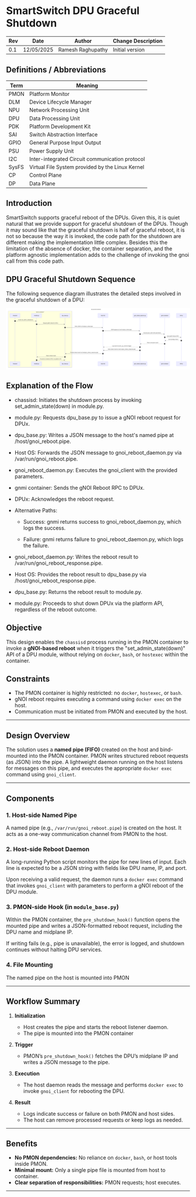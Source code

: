 # SmartSwitch DPU Graceful Shutdown

| Rev | Date | Author | Change Description |
| --- | ---- | ------ | ------------------ |
| 0.1 | 12/05/2025 | Ramesh Raghupathy | Initial version|


## Definitions / Abbreviations

| Term | Meaning |
| --- | ---- |
| PMON | Platform Monitor |
| DLM | Device Lifecycle Manager |
| NPU | Network Processing Unit |
| DPU | Data Processing Unit |
| PDK | Platform Development Kit |
| SAI | Switch Abstraction Interface |
| GPIO | General Purpose Input Output |
| PSU | Power Supply Unit |
| I2C | Inter-integrated Circuit communication protocol |
| SysFS | Virtual File System provided by the Linux Kernel |
| CP | Control Plane |
| DP | Data Plane |

## Introduction
SmartSwitch supports graceful reboot of the DPUs. Given this, it is quiet natural that we provide support for graceful shutdown of the DPUs. Though it may sound like that the graceful shutdown is half of graceful reboot, it is not so because the way it is invoked, the code path for the shutdown are different making the implementation little complex. Besides this the limitation of the absence of docker, the container separation, and the platform agnostic implementation adds to the challenge of invoking the gnoi call from this code path.

## DPU Graceful Shutdown Sequence

The following sequence diagram illustrates the detailed steps involved in the graceful shutdown of a DPU:

<p align="center"><img src="./images/dpu-graceful-shutdown.svg"></p>

## Explanation of the Flow
   * chassisd: Initiates the shutdown process by invoking set_admin_state(down) in module.py.

   * module.py: Requests dpu_base.py to issue a gNOI reboot request for DPUx.

   * dpu_base.py: Writes a JSON message to the host's named pipe at /host/gnoi_reboot.pipe.

   * Host OS: Forwards the JSON message to gnoi_reboot_daemon.py via /var/run/gnoi_reboot.pipe.

   * gnoi_reboot_daemon.py: Executes the gnoi_client with the provided parameters.

   * gnmi container: Sends the gNOI Reboot RPC to DPUx.

   * DPUx: Acknowledges the reboot request.

   * Alternative Paths:

      * Success: gnmi returns success to gnoi_reboot_daemon.py, which logs the success.

      * Failure: gnmi returns failure to gnoi_reboot_daemon.py, which logs the failure.

   * gnoi_reboot_daemon.py: Writes the reboot result to /var/run/gnoi_reboot_response.pipe.

   * Host OS: Provides the reboot result to dpu_base.py via /host/gnoi_reboot_response.pipe.

   * dpu_base.py: Returns the reboot result to module.py.

   * module.py: Proceeds to shut down DPUx via the platform API, regardless of the reboot outcome.

## Objective

This design enables the `chassisd` process running in the PMON container to invoke a **gNOI-based reboot** when it triggers the "set_admin_state(down)" API of a DPU module, without relying on `docker`, `bash`, or `hostexec` within the container.

## Constraints

- The PMON container is highly restricted: no `docker`, `hostexec`, or `bash`.
- gNOI reboot requires executing a command using `docker exec` on the host.
- Communication must be initiated from PMON and executed by the host.

---

## Design Overview

The solution uses a **named pipe (FIFO)** created on the host and bind-mounted into the PMON container. PMON writes structured reboot requests (as JSON) into the pipe. A lightweight daemon running on the host listens for messages on this pipe, and executes the appropriate `docker exec` command using `gnoi_client`.

---

## Components

### 1. Host-side Named Pipe

A named pipe (e.g., `/var/run/gnoi_reboot.pipe`) is created on the host. It acts as a one-way communication channel from PMON to the host.

### 2. Host-side Reboot Daemon

A long-running Python script monitors the pipe for new lines of input. Each line is expected to be a JSON string with fields like DPU name, IP, and port.

Upon receiving a valid request, the daemon runs a `docker exec` command that invokes `gnoi_client` with parameters to perform a gNOI reboot of the DPU module.

### 3. PMON-side Hook (in `module_base.py`)

Within the PMON container, the `pre_shutdown_hook()` function opens the mounted pipe and writes a JSON-formatted reboot request, including the DPU name and midplane IP.

If writing fails (e.g., pipe is unavailable), the error is logged, and shutdown continues without halting DPU services.

### 4. File Mounting

The named pipe on the host is mounted into PMON 

---

## Workflow Summary

1. **Initialization**
   - Host creates the pipe and starts the reboot listener daemon.
   - The pipe is mounted into the PMON container

2. **Trigger**
   - PMON’s `pre_shutdown_hook()` fetches the DPU’s midplane IP and writes a JSON message to the pipe.

3. **Execution**
   - The host daemon reads the message and performs `docker exec` to invoke `gnoi_client` for rebooting the DPU.

4. **Result**
   - Logs indicate success or failure on both PMON and host sides.
   - The host can remove processed requests or keep logs as needed.

---

## Benefits

- **No PMON dependencies:** No reliance on `docker`, `bash`, or host tools inside PMON.
- **Minimal mount:** Only a single pipe file is mounted from host to container.
- **Clear separation of responsibilities:** PMON requests; host executes.

---

